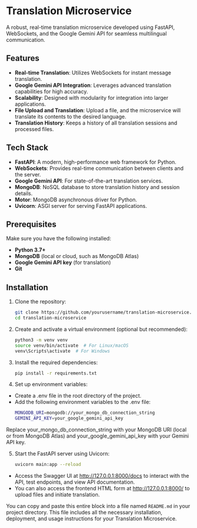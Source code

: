 # Translation Microservice

A robust, real-time translation microservice developed using FastAPI, WebSockets, and the Google Gemini API for seamless multilingual communication.

## Features
- **Real-time Translation**: Utilizes WebSockets for instant message translation.
- **Google Gemini API Integration**: Leverages advanced translation capabilities for high accuracy.
- **Scalability**: Designed with modularity for integration into larger applications.
- **File Upload and Translation**: Upload a file, and the microservice will translate its contents to the desired language.
- **Translation History**: Keeps a history of all translation sessions and processed files.

## Tech Stack
- **FastAPI**: A modern, high-performance web framework for Python.
- **WebSockets**: Provides real-time communication between clients and the server.
- **Google Gemini API**: For state-of-the-art translation services.
- **MongoDB**: NoSQL database to store translation history and session details.
- **Motor**: MongoDB asynchronous driver for Python.
- **Uvicorn**: ASGI server for serving FastAPI applications.

## Prerequisites
Make sure you have the following installed:
- **Python 3.7+**
- **MongoDB** (local or cloud, such as MongoDB Atlas)
- **Google Gemini API key** (for translation)
- **Git**

## Installation

1. Clone the repository:
   ```bash
   git clone https://github.com/yourusername/translation-microservice.git
   cd translation-microservice
   ```
2. Create and activate a virtual environment (optional but recommended):
   ```bash
   python3 -m venv venv
   source venv/bin/activate  # For Linux/macOS
   venv\Scripts\activate  # For Windows
   ```
3. Install the required dependencies:
   ```bash
   pip install -r requirements.txt
   ```
4. Set up environment variables:
- Create a .env file in the root directory of the project.
- Add the following environment variables to the .env file:
   ```bash
   MONGODB_URI=mongodb://your_mongo_db_connection_string
   GEMINI_API_KEY=your_google_gemini_api_key
   ```
Replace your_mongo_db_connection_string with your MongoDB URI (local or from MongoDB Atlas) and your_google_gemini_api_key with your Gemini API key.

5. Start the FastAPI server using Uvicorn:
   ```bash
   uvicorn main:app --reload
   ```
- Access the Swagger UI at http://127.0.0.1:8000/docs to interact with the API, test endpoints, and view API documentation.
- You can also access the frontend HTML form at http://127.0.0.1:8000/ to upload files and initiate translation.


You can copy and paste this entire block into a file named `README.md` in your project directory. This file includes all the necessary installation, deployment, and usage instructions for your Translation Microservice.
